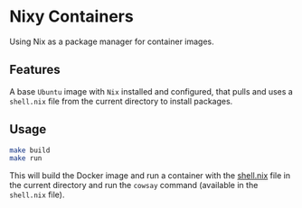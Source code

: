 # Nixy Containers

Using Nix as a package manager for container images.

## Features

A base `Ubuntu` image with `Nix` installed and configured, that pulls and uses a `shell.nix` file from the current directory to install packages. 

## Usage

```bash
make build
make run
```

This will build the Docker image and run a container with the [shell.nix](./shell.nix) file in the current directory and run the `cowsay` command (available in the `shell.nix` file).
